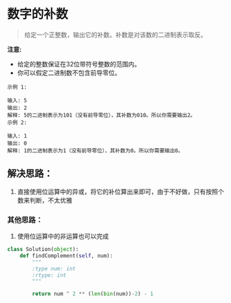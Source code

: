 # 数字的补数

> 给定一个正整数，输出它的补数。补数是对该数的二进制表示取反。

**注意:**

- 给定的整数保证在32位带符号整数的范围内。
- 你可以假定二进制数不包含前导零位。

```
示例 1:

输入: 5
输出: 2
解释: 5的二进制表示为101（没有前导零位），其补数为010。所以你需要输出2。
示例 2:

输入: 1
输出: 0
解释: 1的二进制表示为1（没有前导零位），其补数为0。所以你需要输出0。
```

## 解决思路：
1. 直接使用位运算中的异或，将它的补位算出来即可，由于不好做，只有按照个数来判断，不太优雅


### 其他思路：
1. 使用位运算中的非运算也可以完成

```python
class Solution(object):
    def findComplement(self, num):
        """
        :type num: int
        :rtype: int
        """

        return num ^ 2 ** (len(bin(num))-2) - 1
```
